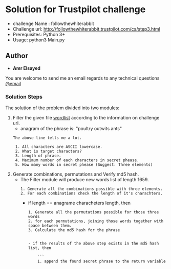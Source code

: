 # Solution for Trustpilot challenge <followthewhiterabbit>
* challenge Name : followthewhiterabbit
* Challenge url: http://followthewhiterabbit.trustpilot.com/cs/step3.html
* Prerequisites: Python 3+
* Usage: python3 Main.py

## Author

* **Amr Elsayed**
<p>You are welcome to send me an email regards to any technical questions<a href="mailto:<a href='mailto:amr.elsayed.dk@gmail.com'>amr.elsayed.dk@gmail.com</a>"> @email</a></p>

### Solution Steps
The solution of the problem divided into two modules:

1. Filter the given file [wordlist](https://github.com/Amr116/chllanges/Trustpilot) according to the information on challenge url.
	- anagram of the phrase is: "poultry outwits ants"
	```
	The above line tells me a lot.
	```
		1. All characters are ASCII lowercase.
		2. What is target characters?
		3. Length of phrase.
		4. Maximum number of each characters in secret phease.
		5. How many words in secret phease (Suggest: Three elements)


2. Generate combinations, permutations and Verify md5 hash.
	- The Filter module will produce new words list of length 1659.
		```
		1. Generate all the combinations possible with three elements.
		2. For each combinations check the length of it's charachters.
		
		```
		- if length == anagrame characheters length, then
			
			```
			1. Generate all the permutations possible for those three words
			2. for each permutations, joining those words together with space between them.
			3. Calculate the md5 hash for the phrase
			
				
			- if the results of the above step exists in the md5 hash list, then
				
				```
				1. append the found secret phrase to the return variable